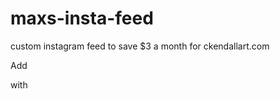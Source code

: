 # maxs-insta-feed
custom instagram feed to save $3 a month for ckendallart.com

Add <div id="maxs-insta-feed" /> with <script> tag which links to a cdn which has the buid/<hash>.js file

